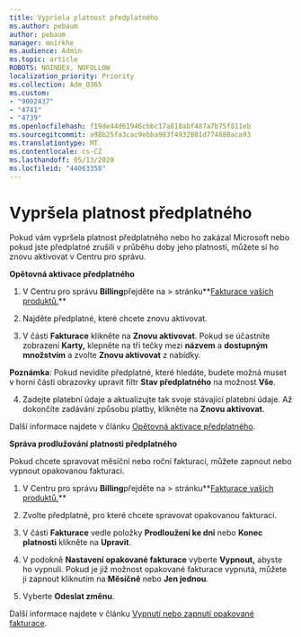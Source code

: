```yaml
---
title: Vypršela platnost předplatného
ms.author: pebaum
author: pebaum
manager: mnirkhe
ms.audience: Admin
ms.topic: article
ROBOTS: NOINDEX, NOFOLLOW
localization_priority: Priority
ms.collection: Adm_O365
ms.custom:
- "9002437"
- "4741"
- "4739"
ms.openlocfilehash: f19de44d61946cbbc17a818abf487a7b75f811eb
ms.sourcegitcommit: a98b25fa3cac9ebba983f4932881d774880aca93
ms.translationtype: MT
ms.contentlocale: cs-CZ
ms.lasthandoff: 05/13/2020
ms.locfileid: "44063358"
---
```

# <a name="subscription-expired"></a>Vypršela platnost předplatného

Pokud vám vypršela platnost předplatného nebo ho zakázal Microsoft nebo pokud jste předplatné zrušili v průběhu doby jeho platnosti, můžete si ho znovu aktivovat v Centru pro správu.

**Opětovná aktivace předplatného**

1. V Centru pro správu **Billing**přejděte na  >  stránku**[Fakturace vašich produktů.](https://go.microsoft.com/fwlink/p/?linkid=842054)**

2. Najděte předplatné, které chcete znovu aktivovat.

3. V části **Fakturace** klikněte na **Znovu aktivovat**. Pokud se účastníte zobrazení **Karty,** klepněte na tři tečky mezi **názvem** a **dostupným množstvím** a zvolte **Znovu aktivovat** z nabídky.

**Poznámka**: Pokud nevidíte předplatné, které hledáte, budete možná muset v horní části obrazovky upravit filtr **Stav předplatného** na možnost **Vše**.

4. Zadejte platební údaje a aktualizujte tak svoje stávající platební údaje. Až dokončíte zadávání způsobu platby, klikněte na **Znovu aktivovat**.

Další informace najdete v článku [Opětovná aktivace předplatného](https://docs.microsoft.com/microsoft-365/commerce/subscriptions/reactivate-your-subscription).

**Správa prodlužování platnosti předplatného**

Pokud chcete spravovat měsíční nebo roční fakturaci, můžete zapnout nebo vypnout opakovanou fakturaci.

1. V Centru pro správu **Billing**přejděte na  >  stránku**[Fakturace vašich produktů.](https://go.microsoft.com/fwlink/p/?linkid=842054)**

2. Zvolte předplatné, pro které chcete spravovat opakovanou fakturaci.

3. V části **Fakturace** vedle položky **Prodloužení ke dni** nebo **Konec platnosti** klikněte na **Upravit**.

4. V podokně **Nastavení opakované fakturace** vyberte **Vypnout,** abyste ho vypnuli. Pokud je již možnost opakované fakturace vypnutá, můžete ji zapnout kliknutím na **Měsíčně** nebo **Jen jednou**.

5. Vyberte **Odeslat změnu**.

Další informace najdete v článku [Vypnutí nebo zapnutí opakované fakturace](https://docs.microsoft.com/microsoft-365/commerce/subscriptions/renew-your-subscription#turn-recurring-billing-off-or-on).

